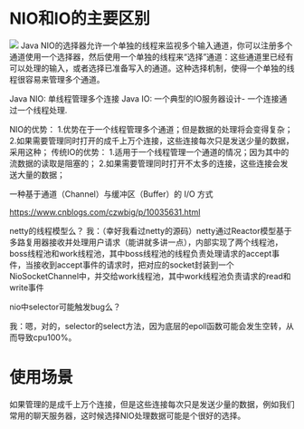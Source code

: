 # NIO和IO的主要区别
![](https://img-blog.csdnimg.cn/b7189c1cee1a4ae4a37477c560932e6f.png?x-oss-process=image/watermark,type_ZmFuZ3poZW5naGVpdGk,shadow_10,text_aHR0cHM6Ly9ibG9nLmNzZG4ubmV0L3FxXzE3NDA1MTgz,size_16,color_FFFFFF,t_70)
Java NIO的选择器允许一个单独的线程来监视多个输入通道，你可以注册多个通道使用一个选择器，然后使用一个单独的线程来“选择”通道：这些通道里已经有可以处理的输入，或者选择已准备写入的通道。这种选择机制，使得一个单独的线程很容易来管理多个通道。

Java NIO: 单线程管理多个连接
Java IO: 一个典型的IO服务器设计- 一个连接通过一个线程处理.

NIO的优势：
1.优势在于一个线程管理多个通道；但是数据的处理将会变得复杂；
2.如果需要管理同时打开的成千上万个连接，这些连接每次只是发送少量的数据，采用这种；
传统IO的优势：
1.适用于一个线程管理一个通道的情况；因为其中的流数据的读取是阻塞的；
2.如果需要管理同时打开不太多的连接，这些连接会发送大量的数据；





一种基于通道（Channel）与缓冲区（Buffer）的 I/O 方式

https://www.cnblogs.com/czwbig/p/10035631.html

netty的线程模型么？
我：（幸好我看过netty的源码）netty通过Reactor模型基于多路复用器接收并处理用户请求（能讲就多讲一点），内部实现了两个线程池，boss线程池和work线程池，其中boss线程池的线程负责处理请求的accept事件，当接收到accept事件的请求时，把对应的socket封装到一个NioSocketChannel中，并交给work线程池，其中work线程池负责请求的read和write事件

nio中selector可能触发bug么？

我：嗯，对的，selector的select方法，因为底层的epoll函数可能会发生空转，从而导致cpu100%。


# 使用场景
如果管理的是成千上万个连接，但是这些连接每次只是发送少量的数据，例如我们常用的聊天服务器，这时候选择NIO处理数据可能是个很好的选择。


